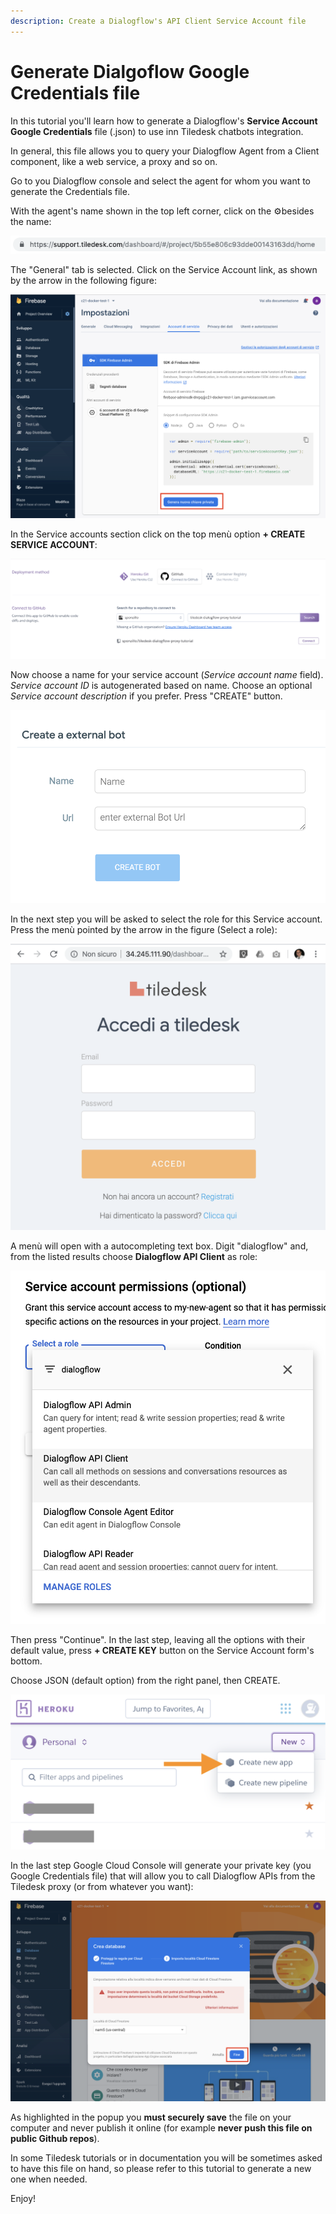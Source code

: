 ```yaml
---
description: Create a Dialogflow's API Client Service Account file
---
```


# Generate Dialgoflow Google Credentials file

In this tutorial you'll learn how to generate a Dialogflow's **Service Account** **Google Credentials** file \(.json\) to use inn Tiledesk chatbots integration.

In general, this file allows you to query your Dialogflow Agent from a Client component, like a web service, a proxy and so on.

Go to you Dialogflow console and select the agent for whom you want to generate the Credentials file.

With the agent's name shown in the top left corner, click on the ⚙︎besides the name:

![](../../.gitbook/assets/image%20%2814%29.png)



The "General" tab is selected. Click on the Service Account link, as shown by the arrow in the following figure:

![](../../.gitbook/assets/image%20%285%29.png)

In the Service accounts section click on the top menù option **+ CREATE SERVICE ACCOUNT**:

![](../../.gitbook/assets/image%20%2882%29.png)

Now choose a name for your service account \(_Service account name_ field\). _Service account ID_ is autogenerated based on name. Choose an optional _Service account description_ if you prefer. Press "CREATE" button.

![](../../.gitbook/assets/image%20%2891%29.png)

In the next step you will be asked to select the role for this Service account. Press the menù pointed by the arrow in the figure \(Select a role\):

![](../../.gitbook/assets/image%20%28118%29.png)

A menù will open with a autocompleting text box. Digit "dialogflow" and, from the listed results choose **Dialogflow API Client** as role:

![](../../.gitbook/assets/image%20%2892%29.png)

Then press "Continue". In the last step, leaving all the options with their default value, press **+ CREATE KEY** button on the Service Account form's bottom.

Choose JSON \(default option\) from the right panel, then CREATE.

![](../../.gitbook/assets/image%20%2873%29.png)

In the last step Google Cloud Console will generate your private key \(you Google Credentials file\) that will allow you to call Dialogflow APIs from the Tiledesk proxy \(or from whatever you want\):

![](../../.gitbook/assets/image%20%2831%29.png)

As highlighted in the popup you **must securely save** the file on your computer and never publish it online \(for example **never push this file on public Github repos**\).

In some Tiledesk tutorials or in documentation you will be sometimes asked to have this file on hand, so please refer to this tutorial to generate a new one when needed.

Enjoy!



